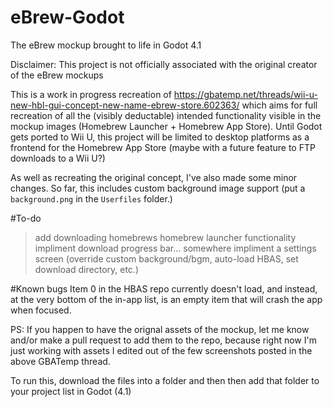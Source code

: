 # eBrew-Godot
The eBrew mockup brought to life in Godot 4.1

Disclaimer: This project is not officially associated with the original creator of the eBrew mockups

This is a work in progress recreation of https://gbatemp.net/threads/wii-u-new-hbl-gui-concept-new-name-ebrew-store.602363/ which aims for full recreation of all the (visibly deductable) intended functionality visible in the mockup images (Homebrew Launcher + Homebrew App Store). Until Godot gets ported to Wii U, this project will be limited to desktop platforms as a frontend for the Homebrew App Store (maybe with a future feature to FTP downloads to a Wii U?)

As well as recreating the original concept, I've also made some minor changes. So far, this includes custom background image support (put a `background.png` in the `Userfiles` folder.)

#To-do
>add downloading homebrews
>homebrew launcher functionality
>impliment download progress bar... somewhere
>impliment a settings screen (override custom background/bgm, auto-load HBAS, set download directory, etc.)

#Known bugs
Item 0 in the HBAS repo currently doesn't load, and instead, at the very bottom of the in-app list, is an empty item that will crash the app when focused. 

PS: If you happen to have the orignal assets of the mockup, let me know and/or make a pull request to add them to the repo, because right now I'm just working with assets I edited out of the few screenshots posted in the above GBATemp thread.

To run this, download the files into a folder and then then add that folder to your project list in Godot (4.1)
